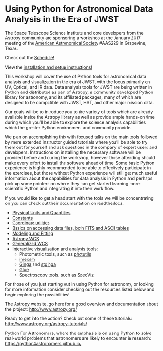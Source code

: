 Using Python for Astronomical Data Analysis in the Era of JWST
================================================================

The Space Telescope Science Institute and core developers from the Astropy community are sponsoring a workshop at the January 2017 meeting of the [American Astronomical Society](http://aas.org/) #AAS229 in Grapevine, Texas.

Check out the [Schedule!](Schedule.md)

View the [installation and setup instructions!](Installation_and_Setup.md)


This workshop will cover the use of Python tools for astronomical data analysis and visualization in the era of JWST, with the focus primarily on UV, Optical, and IR data. Data analysis tools for JWST are being written in Python and distributed as part of Astropy, a community developed Python library for astronomy,  and its affiliated packages, many of which are designed to be compatible with JWST, HST, and other major mission data.

Our goals will be to introduce you to the variety of tools which are already available inside the Astropy library as well as provide ample hands-on time during which you’ll be able to explore the science analysis capabilities which the greater Python environment and community provide.

We plan on accomplishing this with focused talks on the main tools followed by more extended instructor guided tutorials where you’ll be able to try them out for yourself and ask questions in the company of expert users and developers.  Instructions on installing the necessary software will be provided before and during the workshop, however those attending should make every effort to install the software ahead of time. Some basic Python experience is highly recommended to be able to effectively participate in the exercises, but those without Python experience will still get much useful information about the capabilities for data analysis in Python and perhaps pick up some pointers on where they can get started learning more scientific Python and integrating it into their work flow.

If you would like to get a head start with the tools we will be concentrating on you can check out their documentation on readthedocs:

* [Physical Units and Quantities](http://docs.astropy.org/en/stable/units/index.html)
* [Constants](http://docs.astropy.org/en/stable/constants/index.html)
* [Coordinate utilities](http://docs.astropy.org/en/stable/coordinates/index.html)
* [Basics on accessing data files, both FITS and ASCII tables](http://docs.astropy.org/en/stable/io/unified.html)
* [Modeling and Fitting](http://docs.astropy.org/en/stable/modeling/index.html)
* [Astropy WCS](http://docs.astropy.org/en/stable/wcs/index.html)
* [Generalized WCS](http://gwcs.readthedocs.io/en/stable/)
* Interactive visualization and analysis tools:
  * Photometric tools, such as [photutils](http://photutils.readthedocs.io/)
  * [imexam](http://imexam.readthedocs.io/)
  * [Ginga](http://ginga.readthedocs.io/) and [stginga](http://stginga.readthedocs.io/)
  * [Glue](http://glueviz.org/)
  * Spectroscopy tools, such as [SpecViz](http://specviz.readthedocs.io/en/latest/)



For those of you just starting out in using Python for astronomy, or looking for more information consider checking out the resources listed below and begin exploring the possibilities!

The Astropy website, go here for a good overview and documentation about the project: http://www.astropy.org/

Ready to get into the action? Check out some of these tutorials: http://www.astropy.org/astropy-tutorials/

Python For Astronomers, where the emphasis is on using Python to solve real-world problems that astronomers are likely to encounter in research: https://python4astronomers.github.io/

